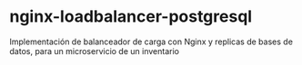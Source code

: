 # nginx-loadbalancer-postgresql
Implementación de balanceador de carga con Nginx y replicas de bases de datos, para un microservicio de un inventario
